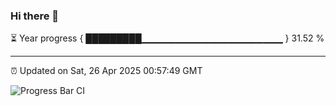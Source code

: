 ### Hi there 👋

⏳ Year progress { █████████▁▁▁▁▁▁▁▁▁▁▁▁▁▁▁▁▁▁▁▁▁ } 31.52 %

---

⏰ Updated on Sat, 26 Apr 2025 00:57:49 GMT

![Progress Bar CI](https://github.com/code-lakshay/GitHub-Actions-Demo/workflows/Progress%20Bar%20CI/badge.svg)
